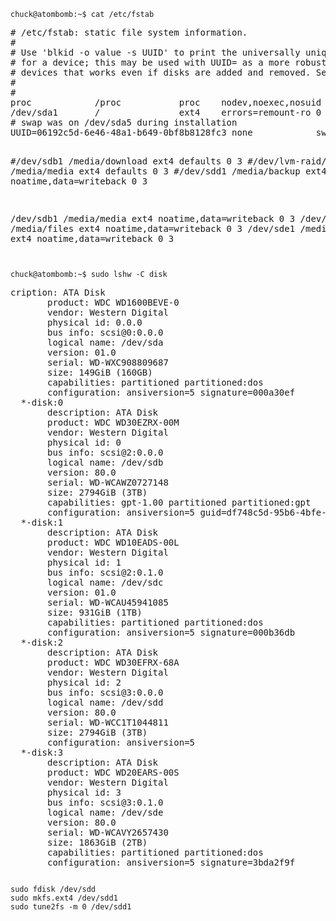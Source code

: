 <code>
chuck@atombomb:~$ cat /etc/fstab
</code>
<pre>
# /etc/fstab: static file system information.
#
# Use 'blkid -o value -s UUID' to print the universally unique identifier
# for a device; this may be used with UUID= as a more robust way to name
# devices that works even if disks are added and removed. See fstab(5).
#
# <file system> <mount point>   <type>  <options>       <dump>  <pass>
proc            /proc           proc    nodev,noexec,nosuid 0       0
/dev/sda1       /               ext4    errors=remount-ro 0       1
# swap was on /dev/sda5 during installation
UUID=06192c5d-6e46-48a1-b649-0bf8b8128fc3 none            swap    sw              0       0

#/dev/sdb1 /media/download ext4 defaults 0 3
#/dev/lvm-raid/lvm0 /media/media ext4 defaults 0 3
#/dev/sdd1 /media/backup ext4 noatime,data=writeback 0 3

/dev/sdb1 /media/media ext4 noatime,data=writeback 0 3
/dev/sdc1 /media/files ext4 noatime,data=writeback 0 3
/dev/sde1 /media/download ext4 noatime,data=writeback 0 3
</pre>

<code>
chuck@atombomb:~$ sudo lshw -C disk
</code>

<pre>
cription: ATA Disk
       product: WDC WD1600BEVE-0
       vendor: Western Digital
       physical id: 0.0.0
       bus info: scsi@0:0.0.0
       logical name: /dev/sda
       version: 01.0
       serial: WD-WXC908809687
       size: 149GiB (160GB)
       capabilities: partitioned partitioned:dos
       configuration: ansiversion=5 signature=000a30ef
  *-disk:0
       description: ATA Disk
       product: WDC WD30EZRX-00M
       vendor: Western Digital
       physical id: 0
       bus info: scsi@2:0.0.0
       logical name: /dev/sdb
       version: 80.0
       serial: WD-WCAWZ0727148
       size: 2794GiB (3TB)
       capabilities: gpt-1.00 partitioned partitioned:gpt
       configuration: ansiversion=5 guid=df748c5d-95b6-4bfe-9937-12f05766a78c
  *-disk:1
       description: ATA Disk
       product: WDC WD10EADS-00L
       vendor: Western Digital
       physical id: 1
       bus info: scsi@2:0.1.0
       logical name: /dev/sdc
       version: 01.0
       serial: WD-WCAU45941085
       size: 931GiB (1TB)
       capabilities: partitioned partitioned:dos
       configuration: ansiversion=5 signature=000b36db
  *-disk:2
       description: ATA Disk
       product: WDC WD30EFRX-68A
       vendor: Western Digital
       physical id: 2
       bus info: scsi@3:0.0.0
       logical name: /dev/sdd
       version: 80.0
       serial: WD-WCC1T1044811
       size: 2794GiB (3TB)
       configuration: ansiversion=5
  *-disk:3
       description: ATA Disk
       product: WDC WD20EARS-00S
       vendor: Western Digital
       physical id: 3
       bus info: scsi@3:0.1.0
       logical name: /dev/sde
       version: 80.0
       serial: WD-WCAVY2657430
       size: 1863GiB (2TB)
       capabilities: partitioned partitioned:dos
       configuration: ansiversion=5 signature=3bda2f9f
</pre>

<code>
sudo fdisk /dev/sdd
sudo mkfs.ext4 /dev/sdd1
sudo tune2fs -m 0 /dev/sdd1
</code>
